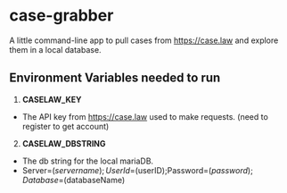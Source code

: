# case-grabber
A little command-line app to pull cases from https://case.law and explore them in a local database.


## Environment Variables needed to run

1. **CASELAW_KEY**
  * The API key from https://case.law used to make requests.  (need to register to get account)
2. **CASELAW_DBSTRING**
  * The db string for the local mariaDB.
  * Server=$(servername);User Id=$(userID);Password=$(password);Database=$(databaseName)
